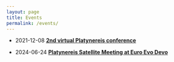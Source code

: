 ```yaml
---
layout: page
title: Events
permalink: /events/
---
```


- 2021-12-08 [**2nd virtual Platynereis conference**](/events/platyconf2021/) <br>

- 2024-06-24 [**Platynereis Satellite Meeting at Euro Evo Devo**](/events/Pd_satellite2024/) <br>
